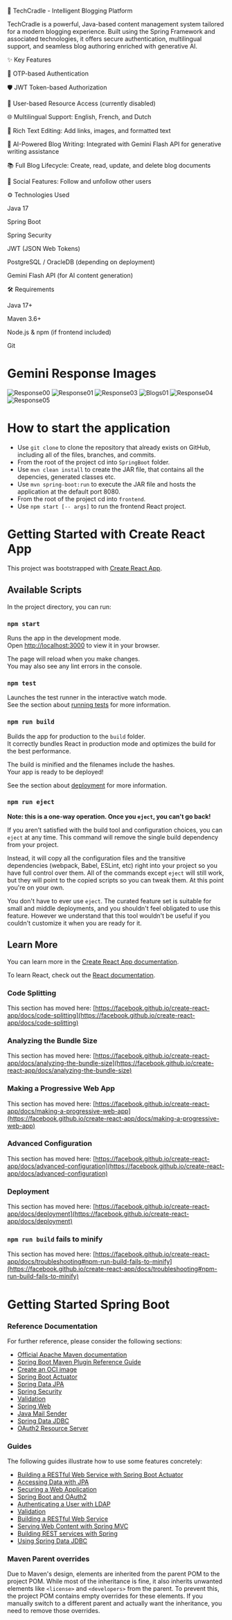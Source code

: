 🚀 TechCradle - Intelligent Blogging Platform

TechCradle is a powerful, Java-based content management system tailored for a modern blogging experience. Built using the Spring Framework and associated technologies, it offers secure authentication, multilingual support, and seamless blog authoring enriched with generative AI.

✨ Key Features

🔐 OTP-based Authentication

🛡️ JWT Token-based Authorization

👥 User-based Resource Access (currently disabled)

🌐 Multilingual Support: English, French, and Dutch

📝 Rich Text Editing: Add links, images, and formatted text

🤖 AI-Powered Blog Writing: Integrated with Gemini Flash API for generative writing assistance

📚 Full Blog Lifecycle: Create, read, update, and delete blog documents

🔔 Social Features: Follow and unfollow other users

⚙️ Technologies Used

Java 17

Spring Boot

Spring Security

JWT (JSON Web Tokens)

PostgreSQL / OracleDB (depending on deployment)

Gemini Flash API (for AI content generation)

🛠️ Requirements

Java 17+

Maven 3.6+

Node.js & npm (if frontend included)

Git

# Gemini Response Images
![Response00](https://github.com/user-attachments/assets/89410b00-5b7f-4b97-9e43-1e0d34d32065)
![Response01](https://github.com/user-attachments/assets/43cf2d22-886e-475c-8aac-938deeb5b278)
![Response03](https://github.com/user-attachments/assets/4b983815-a32e-4da9-b6a1-690ba2bf5100)
![Blogs01](https://github.com/user-attachments/assets/f2d7e910-4d68-44d5-9402-dba88a83ddac)
![Response04](https://github.com/user-attachments/assets/ee9af69e-c550-4c30-a81b-ecd1455323c2)
![Response05](https://github.com/user-attachments/assets/14eff76a-c2ac-4650-90ce-5d004ff4b558)


# How to start the application
* Use ```git clone``` to clone the repository that already exists on GitHub, including all of the files, branches, and commits.
* From the root of the project cd into ```SpringBoot``` folder.
* Use ```mvn clean install``` to create the JAR file, that contains all the depencies, generated classes etc.
* Use ```mvn spring-boot:run```  to execute the JAR file and hosts the application at the default port 8080.
* From the root of the project cd into ```frontend```.
* Use ```npm start [-- args]``` to run the frontend React project.

# Getting Started with Create React App

This project was bootstrapped with [Create React App](https://github.com/facebook/create-react-app).

## Available Scripts

In the project directory, you can run:

### `npm start`

Runs the app in the development mode.\
Open [http://localhost:3000](http://localhost:3000) to view it in your browser.

The page will reload when you make changes.\
You may also see any lint errors in the console.

### `npm test`

Launches the test runner in the interactive watch mode.\
See the section about [running tests](https://facebook.github.io/create-react-app/docs/running-tests) for more information.

### `npm run build`

Builds the app for production to the `build` folder.\
It correctly bundles React in production mode and optimizes the build for the best performance.

The build is minified and the filenames include the hashes.\
Your app is ready to be deployed!

See the section about [deployment](https://facebook.github.io/create-react-app/docs/deployment) for more information.

### `npm run eject`

**Note: this is a one-way operation. Once you `eject`, you can't go back!**

If you aren't satisfied with the build tool and configuration choices, you can `eject` at any time. This command will remove the single build dependency from your project.

Instead, it will copy all the configuration files and the transitive dependencies (webpack, Babel, ESLint, etc) right into your project so you have full control over them. All of the commands except `eject` will still work, but they will point to the copied scripts so you can tweak them. At this point you're on your own.

You don't have to ever use `eject`. The curated feature set is suitable for small and middle deployments, and you shouldn't feel obligated to use this feature. However we understand that this tool wouldn't be useful if you couldn't customize it when you are ready for it.

## Learn More

You can learn more in the [Create React App documentation](https://facebook.github.io/create-react-app/docs/getting-started).

To learn React, check out the [React documentation](https://reactjs.org/).

### Code Splitting

This section has moved here: [https://facebook.github.io/create-react-app/docs/code-splitting](https://facebook.github.io/create-react-app/docs/code-splitting)

### Analyzing the Bundle Size

This section has moved here: [https://facebook.github.io/create-react-app/docs/analyzing-the-bundle-size](https://facebook.github.io/create-react-app/docs/analyzing-the-bundle-size)

### Making a Progressive Web App

This section has moved here: [https://facebook.github.io/create-react-app/docs/making-a-progressive-web-app](https://facebook.github.io/create-react-app/docs/making-a-progressive-web-app)

### Advanced Configuration

This section has moved here: [https://facebook.github.io/create-react-app/docs/advanced-configuration](https://facebook.github.io/create-react-app/docs/advanced-configuration)

### Deployment

This section has moved here: [https://facebook.github.io/create-react-app/docs/deployment](https://facebook.github.io/create-react-app/docs/deployment)

### `npm run build` fails to minify

This section has moved here: [https://facebook.github.io/create-react-app/docs/troubleshooting#npm-run-build-fails-to-minify](https://facebook.github.io/create-react-app/docs/troubleshooting#npm-run-build-fails-to-minify)


# Getting Started Spring Boot

### Reference Documentation
For further reference, please consider the following sections:

* [Official Apache Maven documentation](https://maven.apache.org/guides/index.html)
* [Spring Boot Maven Plugin Reference Guide](https://docs.spring.io/spring-boot/3.4.1/maven-plugin)
* [Create an OCI image](https://docs.spring.io/spring-boot/3.4.1/maven-plugin/build-image.html)
* [Spring Boot Actuator](https://docs.spring.io/spring-boot/3.4.1/reference/actuator/index.html)
* [Spring Data JPA](https://docs.spring.io/spring-boot/3.4.1/reference/data/sql.html#data.sql.jpa-and-spring-data)
* [Spring Security](https://docs.spring.io/spring-boot/3.4.1/reference/web/spring-security.html)
* [Validation](https://docs.spring.io/spring-boot/3.4.1/reference/io/validation.html)
* [Spring Web](https://docs.spring.io/spring-boot/3.4.1/reference/web/servlet.html)
* [Java Mail Sender](https://docs.spring.io/spring-boot/3.4.1/reference/io/email.html)
* [Spring Data JDBC](https://docs.spring.io/spring-boot/3.4.1/reference/data/sql.html#data.sql.jdbc)
* [OAuth2 Resource Server](https://docs.spring.io/spring-boot/3.4.1/reference/web/spring-security.html#web.security.oauth2.server)

### Guides
The following guides illustrate how to use some features concretely:

* [Building a RESTful Web Service with Spring Boot Actuator](https://spring.io/guides/gs/actuator-service/)
* [Accessing Data with JPA](https://spring.io/guides/gs/accessing-data-jpa/)
* [Securing a Web Application](https://spring.io/guides/gs/securing-web/)
* [Spring Boot and OAuth2](https://spring.io/guides/tutorials/spring-boot-oauth2/)
* [Authenticating a User with LDAP](https://spring.io/guides/gs/authenticating-ldap/)
* [Validation](https://spring.io/guides/gs/validating-form-input/)
* [Building a RESTful Web Service](https://spring.io/guides/gs/rest-service/)
* [Serving Web Content with Spring MVC](https://spring.io/guides/gs/serving-web-content/)
* [Building REST services with Spring](https://spring.io/guides/tutorials/rest/)
* [Using Spring Data JDBC](https://github.com/spring-projects/spring-data-examples/tree/master/jdbc/basics)

### Maven Parent overrides

Due to Maven's design, elements are inherited from the parent POM to the project POM.
While most of the inheritance is fine, it also inherits unwanted elements like `<license>` and `<developers>` from the parent.
To prevent this, the project POM contains empty overrides for these elements.
If you manually switch to a different parent and actually want the inheritance, you need to remove those overrides.

